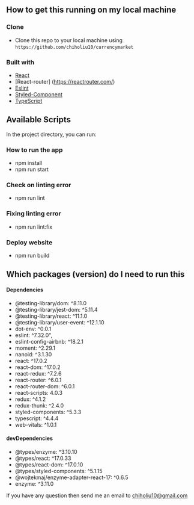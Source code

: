 ## How to get this running on my local machine

### Clone
- Clone this repo to your local machine using `https://github.com/chiholiu10/currencymarket`

### Built with

- [React](https://reactjs.org/docs/getting-started.html) 
- [React-router] (https://reactrouter.com/)
- [Eslint](https://eslint.org/) 
- [Styled-Component](https://styled-components.com) 
- [TypeScript](https://www.typescriptlang.org/)

## Available Scripts

In the project directory, you can run:

### How to run the app
* npm install 
* npm run start

### Check on linting error
* npm run lint

### Fixing linting error 
* npm run lint:fix 

### Deploy website
* npm run build

## Which packages (version) do I need to run this
#### Dependencies
- @testing-library/dom: ^8.11.0
- @testing-library/jest-dom: ^5.11.4
- @testing-library/react: ^11.1.0
- @testing-library/user-event: ^12.1.10
- dot-env: ^0.0.1
- eslint: ^7.32.0",
- eslint-config-airbnb: ^18.2.1
- moment: ^2.29.1
- nanoid: ^3.1.30
- react: ^17.0.2
- react-dom: ^17.0.2
- react-redux: ^7.2.6
- react-router: ^6.0.1
- react-router-dom: ^6.0.1
- react-scripts: 4.0.3
- redux: ^4.1.2
- redux-thunk: ^2.4.0
- styled-components: ^5.3.3
- typescript: ^4.4.4
- web-vitals: ^1.0.1

#### devDependencies
- @types/enzyme: ^3.10.10
- @types/react: ^17.0.33
- @types/react-dom: ^17.0.10
- @types/styled-components: ^5.1.15
- @wojtekmaj/enzyme-adapter-react-17: ^0.6.5
- enzyme: ^3.11.0

If you have any question then send me an email to chiholiu10@gmail.com

